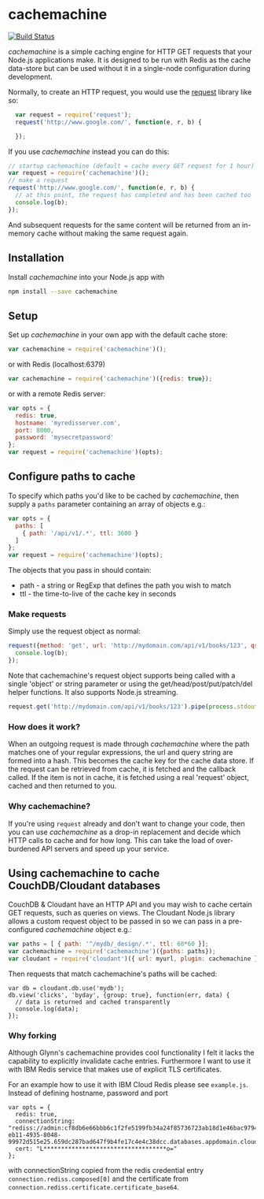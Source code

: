 # cachemachine

[![Build Status](https://travis-ci.org/glynnbird/cachemachine.svg?branch=master)](https://travis-ci.org/sedgewickmm18/cachemachine)

*cachemachine* is a simple caching engine for HTTP GET requests that your Node.js applications make. It is designed to be run with Redis 
as the cache data-store but can be used without it in a single-node configuration during development.

Normally, to create an HTTP request, you would use the [request](https://www.npmjs.com/package/request) library like so: 

```js
  var request = require('request');
  request('http://www.google.com/', function(e, r, b) {

  });
```

If you use *cachemachine* instead you can do this:

```js
// startup cachemachine (default = cache every GET request for 1 hour)
var request = require('cachemachine')();
// make a request
request('http://www.google.com/', function(e, r, b) {
  // at this point, the request has completed and has been cached too
  console.log(b);
});
```

And subsequent requests for the same content will be returned from an in-memory cache without making the same request again.

## Installation

Install *cachemachine* into your Node.js app with

```sh
npm install --save cachemachine
```

## Setup

Set up *cachemachine* in your own app with the default cache store:

```js
var cachemachine = require('cachemachine')();
```

or with Redis (localhost:6379)

```js
var cachemachine = require('cachemachine')({redis: true});
```

or with a remote Redis server: 

```js
var opts = {
  redis: true,
  hostname: 'myredisserver.com',
  port: 8000,
  password: 'mysecretpassword'
};
var request = require('cachemachine')(opts);
```

## Configure paths to cache

To specify which paths you'd like to be cached by *cachemachine*, then supply a `paths` parameter containing an array of objects e.g.:

```js
var opts = {
  paths: [
    { path: '/api/v1/.*', ttl: 3600 }
  ]
};
var request = require('cachemachine')(opts);
```

The objects that you pass in should contain:

- path - a string or RegExp that defines the path you wish to match
- ttl - the time-to-live of the cache key in seconds

### Make requests

Simply use the request object as normal:

```js
request({method: 'get', url: 'http://mydomain.com/api/v1/books/123', qs: {limit:20}}, function(e, h, b) {
  console.log(b);
});
``` 

Note that cachemachine's request object supports being called with a single 'object' or string parameter or using the get/head/post/put/patch/del helper functions. It also supports Node.js streaming.


```js
request.get('http://mydomain.com/api/v1/books/123').pipe(process.stdout);
``` 

### How does it work?

When an outgoing request is made through *cachemachine* where the path matches one of your regular expressions, the url and query string 
are formed into a hash. This becomes the cache key for the cache data store. If the request can be retrieved from cache, it is 
fetched and the callback called. If the item is not in cache, it is fetched using a real 'request' object, cached and then returned to you.

### Why cachemachine?

If you're using `request` already and don't want to change your code, then you can use *cachemachine* as a drop-in replacement and decide which
HTTP calls to cache and for how long. This can take the load of over-burdened API servers and speed up your service.

## Using cachemachine to cache CouchDB/Cloudant databases

CouchDB & Cloudant have an HTTP API and you may wish to cache certain GET requests, such as queries on views. The Cloudant Node.js library allows
a custom request object to be passed in so we can pass in a pre-configured *cachemachine* object e.g.:

```js
var paths = [ { path: '^/mydb/_design/.*', ttl: 60*60 }];
var cachemachine = require('cachemachine')({paths: paths});
var cloudant = require('cloudant')({ url: myurl, plugin: cachemachine });
```

Then requests that match cachemachine's paths will be cached:

```
var db = cloudant.db.use('mydb');
db.view('clicks', 'byday', {group: true}, function(err, data) {
  // data is returned and cached transparently
  console.log(data);
});
```
### Why forking

Although Glynn's cachemachine provides cool functionality I felt it lacks the capability to explicitly invalidate cache entries.
Furthermore I want to use it with IBM Redis service that makes use of explicit TLS certificates.

For an example how to use it with IBM Cloud Redis please see `example.js`. Instead of defining hostname, password and port
```
var opts = {
  redis: true,
  connectionString: "rediss://admin:cf8db6e66bbb6c1f2fe5199fb34a24f85736723ab18d1e46bac979455cd3a4b0@be899aee-eb11-4935-8048-99972d515e25.659dc287bad647f9b4fe17c4e4c38dcc.databases.appdomain.cloud:31962/0"
  cert: "L***********************************o="
};
```
with connectionString copied from the redis credential entry `connection.rediss.composed[0]` and the certificate from `connection.rediss.certificate.certificate_base64`.
